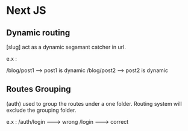 # Next JS

## Dynamic routing 
[slug] act as a dynamic segamant catcher in url.

e.x :

/blog/post1 --> post1 is dynamic
/blog/post2 --> post2 is dynamic

## Routes Grouping

(auth) used to group the routes under a one folder. Routing system will exclude the grouping folder.

e.x : 
/auth/login ---> wrong 
/login ---> correct